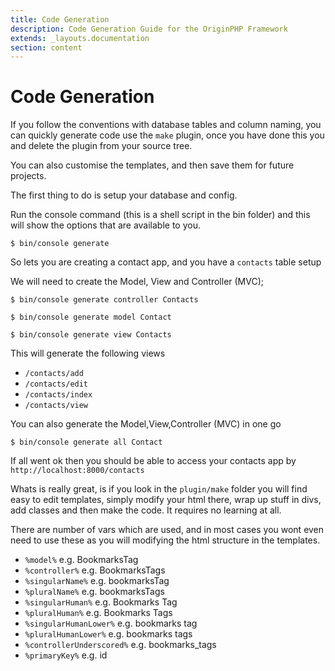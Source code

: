 ```yaml
---
title: Code Generation
description: Code Generation Guide for the OriginPHP Framework
extends: _layouts.documentation
section: content
---
```

# Code Generation

If you follow the conventions with database tables and column naming, you can quickly generate code use the `make` plugin, once you have done this you and delete the plugin from your source tree.

You can also customise the templates, and then save them for future projects.

The first thing to do is setup your database and config.

Run the console command (this is a shell script in the bin folder) and this will show the options that are available to you.

```linux 
$ bin/console generate
```

So lets you are creating a contact app, and you have a `contacts` table setup

We will need to create the Model, View and Controller (MVC);

```linux
$ bin/console generate controller Contacts
```

```linux
$ bin/console generate model Contact
```

```linux
$ bin/console generate view Contacts
```

This will generate the following views
- `/contacts/add` 
- `/contacts/edit`
- `/contacts/index`
- `/contacts/view`

You can also generate the Model,View,Controller (MVC) in one go

```linux
$ bin/console generate all Contact
```

If all went ok then you should be able to access your contacts app by `http://localhost:8000/contacts`

Whats is really great, is if you look in the `plugin/make` folder you will find easy to edit templates, simply
modify your html there, wrap up stuff in divs, add classes and then make the code. It requires no learning at all.

There are number of vars which are used, and in most cases you wont even need to use these as you will modifying the html structure in the templates.

- `%model%` e.g. BookmarksTag
- `%controller%` e.g. BookmarksTags
- `%singularName%` e.g. bookmarksTag
- `%pluralName%` e.g. bookmarksTags
- `%singularHuman%` e.g. Bookmarks Tag
- `%pluralHuman%` e.g. Bookmarks Tags
- `%singularHumanLower%` e.g. bookmarks tag
- `%pluralHumanLower%` e.g. bookmarks tags
- `%controllerUnderscored%` e.g. bookmarks_tags
- `%primaryKey%` e.g. id